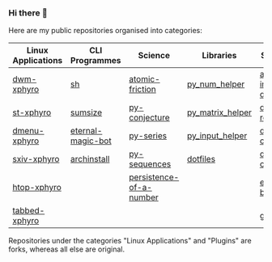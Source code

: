 ### Hi there 👋

Here are my public repositories organised into categories:

| Linux Applications | CLI Programmes | Science | Libraries | Scrapers/Bots | Plugins |
|--------------------|-------------------|-------------------------|------------------|-------------------------|-------------|
| [dwm-xphyro](https://github.com/XPhyro/dwm-xphyro) | [sh](https://github.com/XPhyro/sh) | [atomic-friction](https://github.com/XPhyro/atomic-friction) | [py_num_helper](https://github.com/XPhyro/py_num_helper) | [amazon-image-downloader](https://github.com/XPhyro/amazon-image-downloader) | [toggle-bool](https://github.com/XPhyro/toggle-bool) |
| [st-xphyro](https://github.com/XPhyro/st-xphyro) | [sumsize](https://github.com/XPhyro/sumsize) | [py-conjecture](https://github.com/XPhyro/py-conjecture) | [py_matrix_helper](https://github.com/XPhyro/py_matrix_helper) | [discord-retweet-bot](https://github.com/XPhyro/discord-retweet-bot) | |
| [dmenu-xphyro](https://github.com/XPhyro/dmenu-xphyro) | [eternal-magic-bot](https://github.com/XPhyro/eternal-magic-bot) | [py-series](https://github.com/XPhyro/py-series) | [py_input_helper](https://github.com/XPhyro/py_input_helper) | [discord-corona-bot](https://github.com/XPhyro/discord-corona-bot) | |
| [sxiv-xphyro](https://github.com/XPhyro/sxiv-xphyro) | [archinstall](https://github.com/XPhyro/archinstall) | [py-sequences](https://github.com/XPhyro/py-sequences) | [dotfiles](https://github.com/XPhyro/dotfiles) | [discord-currency-bot](https://github.com/XPhyro/discord-currency-bot) | |
| [htop-xphyro](https://github.com/XPhyro/htop-xphyro) | | [persistence-of-a-number](https://github.com/XPhyro/persistence-of-a-number) | | [eternal_magic-bot](https://github.com/XPhyro/eternal_magic-bot) |  |
| [tabbed-xphyro](https://github.com/XPhyro/tabbed-xphyro) | | | | [gpupmanager](https://github.com/XPhyro/gpupmanager) | |

Repositories under the categories "Linux Applications" and "Plugins" are forks, whereas all else are original.
